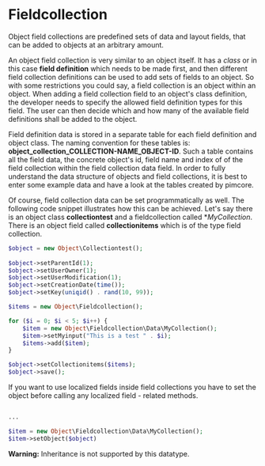 # Fieldcollection

Object field collections are predefined sets of data and layout fields, 
that can be added to objects at an arbitrary amount.

An object field collection is very similar to an object itself. 
It has a *class* or in this case **field definition** which needs to be made first, and then different field collection definitions can be used to add sets of fields to an object. 
So with some restrictions you could say, a field collection is an object within an object. 
When adding a field collection field to an object's class definition, the developer needs to specify the allowed field definition types for this field. 
The user can then decide which and how many of the available field definitions shall be added to the object.

Field definition data is stored in a separate table for each field definition and object class. 
The naming convention for these tables is: **object_collection_COLLECTION-NAME_OBJECT-ID**. 
Such a table contains all the field data, the concrete object's id, field name and index of of the field collection within the field collection data field. 
In order to fully understand the data structure of objects and field collections, it is best to enter some example data and have a look at the tables created by pimcore.

Of course, field collection data can be set programmatically as well. 
The following code snippet illustrates how this can be achieved. 
Let's say there is an object class **collectiontest** and a fieldcollection called **MyCollection*. 
There is an object field called **collectionitems** which is of the type field collection.

```php
$object = new Object\Collectiontest();
  
$object->setParentId(1);
$object->setUserOwner(1);
$object->setUserModification(1);
$object->setCreationDate(time());
$object->setKey(uniqid() . rand(10, 99));

$items = new Object\Fieldcollection();

for ($i = 0; $i < 5; $i++) {
    $item = new Object\Fieldcollection\Data\MyCollection();
    $item->setMyinput("This is a test " . $i);
    $items->add($item);
}

$object->setCollectionitems($items);
$object->save();
```

If you want to use localized fields inside field collections you have to set the object before calling any localized field - related methods.

```php

...

$item = new Object\Fieldcollection\Data\MyCollection();
$item->setObject($object)

```

**Warning:** Inheritance is not supported by this datatype.